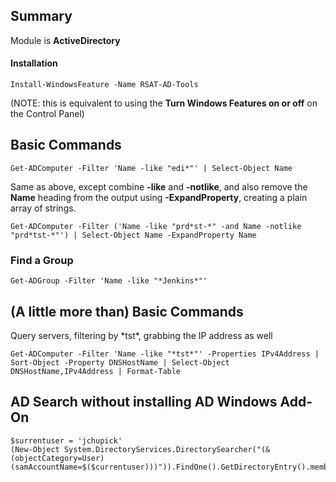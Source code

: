 ## Summary
Module is **ActiveDirectory**

#### Installation

    Install-WindowsFeature -Name RSAT-AD-Tools
(NOTE: this is equivalent to using the **Turn Windows Features on or off** on the Control Panel) 

## Basic Commands
    Get-ADComputer -Filter 'Name -like "edi*"' | Select-Object Name

Same as above, except combine **-like** and **-notlike**, and also remove the **Name** heading from the output using **-ExpandProperty**, creating a plain array of strings.

    Get-ADComputer -Filter ('Name -like "prd*st-*" -and Name -notlike "prd*tst-*"') | Select-Object Name -ExpandProperty Name

### Find a Group

    Get-ADGroup -Filter 'Name -like "*Jenkins*"'

## (A little more than) Basic Commands

Query servers, filtering by \*tst\*, grabbing the IP address as well

    Get-ADComputer -Filter 'Name -like "*tst*"' -Properties IPv4Address | Sort-Object -Property DNSHostName | Select-Object DNSHostName,IPv4Address | Format-Table

## AD Search without installing AD Windows Add-On
    $surrentuser = 'jchupick'
    (New-Object System.DirectoryServices.DirectorySearcher("(&(objectCategory=User)(samAccountName=$($currentuser)))")).FindOne().GetDirectoryEntry().memberOf
    

